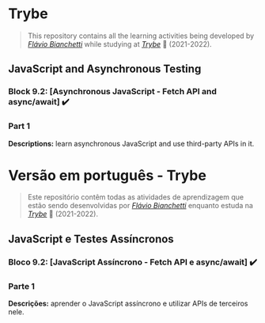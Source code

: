 # Trybe

> This repository contains all the learning activities being developed by _[Flávio Bianchetti](https://www.linkedin.com/in/flaviobianchetti/)_ while studying at _[Trybe](https://www.betrybe.com/)_ :rocket: (2021-2022).

## JavaScript and Asynchronous Testing


### Block 9.2: [Asynchronous JavaScript - Fetch API and async/await] :heavy_check_mark:

### Part 1

**Descriptions:** learn asynchronous JavaScript and use third-party APIs in it.

# Versão em português - Trybe

> Este repositório contêm todas as atividades de aprendizagem que estão sendo desenvolvidas por  _[Flávio Bianchetti](https://www.linkedin.com/in/flaviobianchetti/)_ enquanto estuda na _[Trybe](https://www.betrybe.com/)_ :rocket: (2021-2022).

## JavaScript e Testes Assíncronos


### Bloco 9.2: [JavaScript Assíncrono - Fetch API e async/await] :heavy_check_mark:

### Parte 1

**Descrições:** aprender o JavaScript assíncrono e utilizar APIs de terceiros nele.